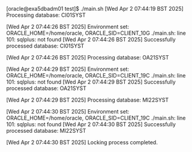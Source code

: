 [oracle@exa5dbadm01 test]$ ./main.sh
[Wed Apr  2 07:44:19 BST 2025] Processing database: CI01SYST

[Wed Apr  2 07:44:26 BST 2025] Environment set: ORACLE_HOME=/home/oracle, ORACLE_SID=CLIENT_10G
./main.sh: line 101: sqlplus: not found
[Wed Apr  2 07:44:26 BST 2025] Successfully processed database: CI01SYST

[Wed Apr  2 07:44:26 BST 2025] Processing database: OA21SYST

[Wed Apr  2 07:44:29 BST 2025] Environment set: ORACLE_HOME=/home/oracle, ORACLE_SID=CLIENT_19C
./main.sh: line 101: sqlplus: not found
[Wed Apr  2 07:44:29 BST 2025] Successfully processed database: OA21SYST

[Wed Apr  2 07:44:29 BST 2025] Processing database: MI22SYST

[Wed Apr  2 07:44:30 BST 2025] Environment set: ORACLE_HOME=/home/oracle, ORACLE_SID=CLIENT_19C
./main.sh: line 101: sqlplus: not found
[Wed Apr  2 07:44:30 BST 2025] Successfully processed database: MI22SYST

[Wed Apr  2 07:44:30 BST 2025] Locking process completed.
